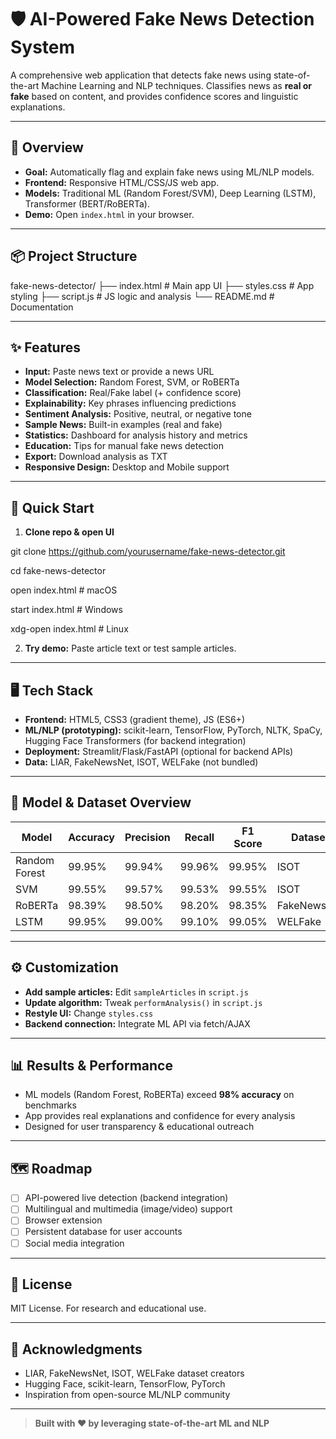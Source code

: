 # 🛡️ AI-Powered Fake News Detection System

A comprehensive web application that detects fake news using state-of-the-art Machine Learning and NLP techniques. Classifies news as **real or fake** based on content, and provides confidence scores and linguistic explanations.

---

## 🚩 Overview

- **Goal:** Automatically flag and explain fake news using ML/NLP models.
- **Frontend:** Responsive HTML/CSS/JS web app.
- **Models:** Traditional ML (Random Forest/SVM), Deep Learning (LSTM), Transformer (BERT/RoBERTa).
- **Demo:** Open `index.html` in your browser.

---

## 📦 Project Structure
fake-news-detector/
├── index.html # Main app UI
├── styles.css # App styling
├── script.js # JS logic and analysis
└── README.md # Documentation

---

## ✨ Features

- **Input:** Paste news text or provide a news URL
- **Model Selection:** Random Forest, SVM, or RoBERTa
- **Classification:** Real/Fake label (+ confidence score)
- **Explainability:** Key phrases influencing predictions
- **Sentiment Analysis:** Positive, neutral, or negative tone
- **Sample News:** Built-in examples (real and fake)
- **Statistics:** Dashboard for analysis history and metrics
- **Education:** Tips for manual fake news detection
- **Export:** Download analysis as TXT
- **Responsive Design:** Desktop and Mobile support

---

## 🚀 Quick Start

1. **Clone repo & open UI**

git clone https://github.com/yourusername/fake-news-detector.git

cd fake-news-detector

open index.html # macOS

start index.html # Windows

xdg-open index.html # Linux


2. **Try demo:** Paste article text or test sample articles.

---

## 🖥️ Tech Stack

- **Frontend:** HTML5, CSS3 (gradient theme), JS (ES6+)
- **ML/NLP (prototyping):** scikit-learn, TensorFlow, PyTorch, NLTK, SpaCy, Hugging Face Transformers (for backend integration)
- **Deployment:** Streamlit/Flask/FastAPI (optional for backend APIs)
- **Data:** LIAR, FakeNewsNet, ISOT, WELFake (not bundled)

---

## 🧠 Model & Dataset Overview

| Model           | Accuracy | Precision | Recall | F1 Score | Dataset      |
|-----------------|----------|-----------|--------|----------|-------------|
| Random Forest   | 99.95%   | 99.94%    | 99.96% | 99.95%   | ISOT        |
| SVM             | 99.55%   | 99.57%    | 99.53% | 99.55%   | ISOT        |
| RoBERTa         | 98.39%   | 98.50%    | 98.20% | 98.35%   | FakeNewsNet |
| LSTM            | 99.95%   | 99.00%    | 99.10% | 99.05%   | WELFake     |

---

## ⚙️ Customization

- **Add sample articles:** Edit `sampleArticles` in `script.js`
- **Update algorithm:** Tweak `performAnalysis()` in `script.js`
- **Restyle UI:** Change `styles.css`
- **Backend connection:** Integrate ML API via fetch/AJAX

---

## 📊 Results & Performance

- ML models (Random Forest, RoBERTa) exceed **98% accuracy** on benchmarks
- App provides real explanations and confidence for every analysis
- Designed for user transparency & educational outreach

---

## 🗺️ Roadmap

- [ ] API-powered live detection (backend integration)
- [ ] Multilingual and multimedia (image/video) support
- [ ] Browser extension
- [ ] Persistent database for user accounts
- [ ] Social media integration

---

## 📜 License

MIT License. For research and educational use.

---

## 🤝 Acknowledgments

- LIAR, FakeNewsNet, ISOT, WELFake dataset creators
- Hugging Face, scikit-learn, TensorFlow, PyTorch
- Inspiration from open-source ML/NLP community

---

> **Built with ❤️ by leveraging state-of-the-art ML and NLP**

